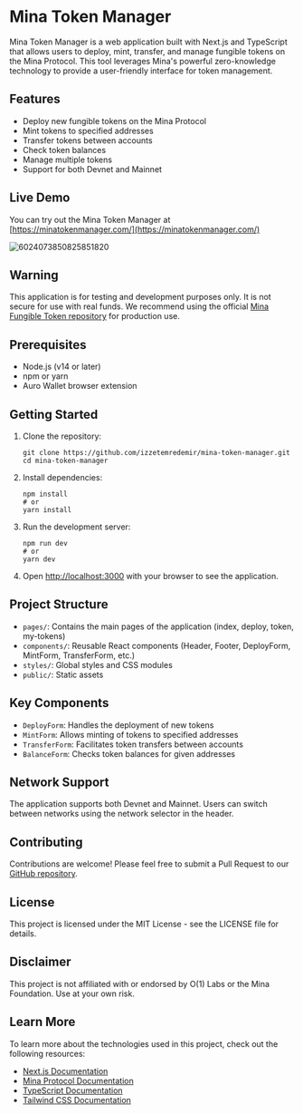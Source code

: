 # Mina Token Manager

Mina Token Manager is a web application built with Next.js and TypeScript that allows users to deploy, mint, transfer, and manage fungible tokens on the Mina Protocol. This tool leverages Mina's powerful zero-knowledge technology to provide a user-friendly interface for token management.

## Features

- Deploy new fungible tokens on the Mina Protocol
- Mint tokens to specified addresses
- Transfer tokens between accounts
- Check token balances
- Manage multiple tokens
- Support for both Devnet and Mainnet

  

## Live Demo

You can try out the Mina Token Manager at [https://minatokenmanager.com/](https://minatokenmanager.com/)

![6024073850825851820](https://github.com/user-attachments/assets/63691bef-979c-40fd-b46f-10c3bc5f3b74)



## Warning

This application is for testing and development purposes only. It is not secure for use with real funds. We recommend using the official [Mina Fungible Token repository](https://github.com/MinaFoundation/mina-fungible-token/tree/main) for production use.

## Prerequisites

- Node.js (v14 or later)
- npm or yarn
- Auro Wallet browser extension

## Getting Started

1. Clone the repository:
   ```
   git clone https://github.com/izzetemredemir/mina-token-manager.git
   cd mina-token-manager
   ```

2. Install dependencies:
   ```
   npm install
   # or
   yarn install
   ```

3. Run the development server:
   ```
   npm run dev
   # or
   yarn dev
   ```

4. Open [http://localhost:3000](http://localhost:3000) with your browser to see the application.

## Project Structure

- `pages/`: Contains the main pages of the application (index, deploy, token, my-tokens)
- `components/`: Reusable React components (Header, Footer, DeployForm, MintForm, TransferForm, etc.)
- `styles/`: Global styles and CSS modules
- `public/`: Static assets

## Key Components

- `DeployForm`: Handles the deployment of new tokens
- `MintForm`: Allows minting of tokens to specified addresses
- `TransferForm`: Facilitates token transfers between accounts
- `BalanceForm`: Checks token balances for given addresses

## Network Support

The application supports both Devnet and Mainnet. Users can switch between networks using the network selector in the header.

## Contributing

Contributions are welcome! Please feel free to submit a Pull Request to our [GitHub repository](https://github.com/izzetemredemir/mina-token-manager).

## License

This project is licensed under the MIT License - see the LICENSE file for details.

## Disclaimer

This project is not affiliated with or endorsed by O(1) Labs or the Mina Foundation. Use at your own risk.

## Learn More

To learn more about the technologies used in this project, check out the following resources:

- [Next.js Documentation](https://nextjs.org/docs)
- [Mina Protocol Documentation](https://docs.minaprotocol.com/)
- [TypeScript Documentation](https://www.typescriptlang.org/docs/)
- [Tailwind CSS Documentation](https://tailwindcss.com/docs)
